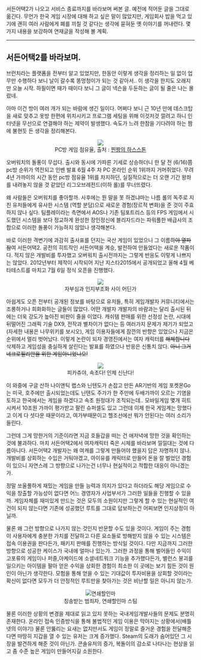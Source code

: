 <!--
.. title: 그 게임에 대한 변
.. slug: korean-game-market-story-1
.. date: 2017-08-21 07:58:25 UTC+09:00
.. tags: 서든어택2, 오버워치, 
.. category: Game
.. link: 
.. description: 
.. type: text
-->

서든어택2가 나오고 서비스 종료까지를 바라보며 써본 글. 예전에 적어둔 글을 그대로 옮긴다. 무언가 한국 게임 시장에 대해 하고 싶은 말이 많았지만, 게임회사 밥을 먹고 있기에 괜히 여러 사람에게 폐를 끼칠 것 같다는 생각에 묻혀둔 옛 이야기를 꺼내련다. 몇 가지 내용을 보강하여 연재글을 작성해 볼 계획.

---

## 서든어택2를 바라보며.

브런치라는 플랫폼을 전부터 알고 있었지만, 한동안 이렇게 생각을 정리하는 일 없이 업무만 수행하다 보니 날이 갈수록 똥멍청이가 되는 것 같아서.. 이 생각을 한지도 오래지만 오늘 시작. 하필이면 때가 때이다 보니 그 글이 넥슨을 두둔하는 글이 될 줄은 나는 몰랐네. 

아마 이건 방이 여러 개가 되는 바람에 생긴 일이다. 어쩌다 보니 근 10년 만에 데스크탑을 새로 맞추고 옷방 한편에 위치시키고 프로그램 세팅을 위해 이것저것 깔려고 하니 인터넷을 무선으로 연결해야 하는 제약이 발생했다. 속도가 느려 한참을 기다려야 하는 짬에 불현듯 든 생각을 정리해본다.
<center>

![](https://t1.daumcdn.net/thumb/R1280x0/?fname=http://t1.daumcdn.net/brunch/service/user/2aad/image/vBRKvIY-HxKgJa4Ah7aWqxnJm0c.png)
<br/>
PC방 게임 점유율, 출처 : [찐짱의 하스스톤](http://jjpghnpgh1.tistory.com/entry/%EC%98%A4%EB%B2%84%EC%9B%8C%EC%B9%98-PC%EB%B0%A9-%EB%9E%AD%ED%82%B9-1%EC%9C%84)
</center>

오버워치의 돌풍이 무섭다. 출시와 동시에 가파른 기세로 상승하더니 한 달 전 (6/16)쯤 pc방 순위가 역전되고 인벤 발표 6월 4주 차 PC 온라인 순위 1위까지 거머쥐었다. 무려 4년 가까이의 시간 동안 pc방 점유율 1위를 차지하던, 실질적으로는 더 오랜 기간 왕좌를 내려놓지 않을 것 같았던 리그오브레전드(이하 롤)를 무너뜨렸다. 


왜 사람들은 오버워치를 좋아할까. 사후에는 뭔 말을 못 하겠냐마는 나름 롤의 독주로 지친 유저들에게 유사한 시스템 (역할 분담)으로 새로운 경험(장르적 변화)을 준 것이 주효하지 않나 싶다. 팀플레이라는 측면에서 AOS나 기존 팀포트리스 등의 FPS 게임에서 시도했던 시스템을 보다 정교하게 완성한 장인정신에 블리자드라는 파워풀한 배급사의 조합으로 이러한 돌풍이 가능하지 않았나 생각해본다.

바로 이러한 격변기에 과감히 출사표를 던지는 국산 게임이 있었으니 그 이름하~~야 열파참~~여 서든어택2. 공전의 히트작인 서든어택을 계승, 발전하여 만들었다는 새로운 작품이다. 적지 않은 개발비를 투자했고 오버워치 출시전까지는 그렇게 반응도 이렇게 나쁘지는 않았다. 2012년부터 제작이 시작되어 지난 지스타2015에서 공개되었고 올해 4월 베타테스트를 마치고 7월 6일 정식 오픈을 진행했다.
<center>

![](https://user-images.githubusercontent.com/8993099/51433576-b770c480-1c90-11e9-84ff-c7bfb1e88aac.png)
<br/>
자부심과 인지부조화 사이 어딘가
</center>

아쉽게도 오픈 전부터 공개된 정보를 바탕으로 유저들, 특히 게임개발자 커뮤니티에서는 조롱하거나 희화화하는 글들이 많았다. 어떤 개발자 개발자의 바람과는 달리 출시된 뒤에는 더욱 강도가 높아진 비판이 줄을 이었다. 캐쉬템 판매를 위한 선정성 논란, 시대에 뒤떨어진 그래픽 기술 DX9, 전작과 별차이가 없다는 등 여러가지 문제가 제기가 되었고(자세한 내용은 나무위키를 보시오), 게임 이용자들에게 잠깐의 반향은 있었으나 지금은 순위에서 멀리 벗어났다. 이렇게 논란이 되자 경영진에서는 여자 캐릭터를 ~~해체합니다~~ 삭제하고 게임성을 충실하게 살린다는 발표를 하였으나 반응은 신통치 않다. ~~아니 그거 네크로필리안을 위한 게임아니었나오!~~
<center>

![](https://user-images.githubusercontent.com/8993099/51433580-bfc8ff80-1c90-11e9-9456-a3bd2c8f004e.png)
<br/>
피카츄야, 속초다! 인제 신난다!
</center>
이 와중에 구글 산하 나이앤틱 랩스와 닌텐도가 손잡고 만든 AR기반의 게임 포켓몬Go는 미국, 호주에만 출시되었는데도 닌텐도 주가가 한 주만에 두배가까이 오르는 기염을 토하고 한국에서는 게임을 하겠다고 속초 원정대가 조직되는데.. 모바일게임 몇개 히트시켜서 10조원 가까이 평가받고 팔린 슈퍼셀도 있고 그런데 이제 한국 게임계는 망했다고 이게 다 셧다운 때문이라고, 여가부때문이고 헬조선에선 뭐가 안된다는 여러 소리가 들린다.



그런데 그게 망한거의 기준이라면 지금 호들갑을 떠는 건 애저녁에 망한 것을 확인하는 것에 불과하다. 마치 서든어택2에서 여자캐릭터 죽은 시체를 바라보며 낄낄대는 것에 다름아니다. 서든어택2 개발자는 왜 여캐를 그렇게 만들어야 했을지 답은 자명하지 않나. 개발비를 상회하는 수입은 거둬야겠고, 아이유를 캐릭터로 만들어 돈을 잘 벌었던 경험이 있으니 자연스레 그 방향으로 나가는건 너무나 현실적이고 적합한 대응이 아니겠는가.



정말 쏘울풀하게 재밌는 게임을 만들 능력과 의지가 있다고 하더라도 해당 게임으로 수익을 창출할 가능성이 없다면 어느 경영자가 사업부서가 그러한 일들을 진행할 수 있을까. 게임자체를 재미있게 만드는 것은 모두의 소원이지만 그렇게 할 수 있는 현실적인 여건이 되지 않는다면 기존에 성공했던 루트를 그대로 답보하는건 어찌보면 인지상정이 아닐까.



물론 왜 그런 방향으로 나가지 않는 것인지 반문할 수도 있을 것이다. 게임이 주는 경험이 사용자에게 충분한 가치를 전달하고 다른 요소들로 방해받지 않을 수 있는 시스템은 접속 이용권을 판다든가, 패키지 판매를 진행하는 방식일 것이다. 다만 지금까지 그러한 방향으로 성공한 케이스가 국내에 얼마나 있는가. 그러한 과정을 통해 벌어들인 수익이 고포류의 게임이나 퍼즐,아케이드에 소셜네트워크 기능을 추가했다든가, 밸런스 붕괴를 일으키는 아이템을 팔아 얻은 수익을 상회한 경험이 최소한 이 곳에는 보기 힘든 것이 원인이 아닌가 생각한다. 모험을 통해 얻을 수 있는 기대값이 투자비용을 상회할 것이라는 확신이 없다면 모두가 더 안정적인 루트만을 찾아가는 것은 비난할 일은 아니지 않는가.

<center>

![연쇄할인마](https://user-images.githubusercontent.com/8993099/51433583-c35c8680-1c90-11e9-97cf-4bf3a51a3572.png)
<br/>
칭송받는 범죄자, 연쇄할인마 스팀
</center>


물론 이러한 상황의 변경을 제대로 읽고 있지 못하는 국내게임개발사들의 문제도 분명히 존재한다. 온라인 접속 인증방식을 통해 불법적인 게임 이용은 막아지는 상황에서(배틀넷의 이야기) 물론 안뚫리는 요새는 없지만서도 게임이 정말로 즐거운 경험을 전달해준다면 마땅히 지갑을 열 수 있는 유저는 크게 증가했다. Steam의 도래가 숨어있던 그 시장을 발견하게 해준 것이 아닌가. 콘솔유저의 증가, 복돌이의 감소로 나타나는 현상을 읽고 좀 수준 높은 게임이 만들어지길 소원한다.